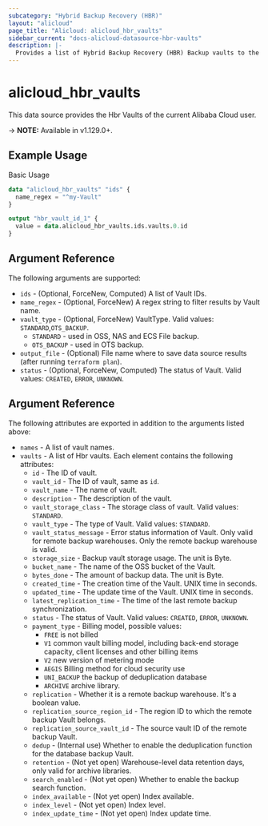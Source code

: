```yaml
---
subcategory: "Hybrid Backup Recovery (HBR)"
layout: "alicloud"
page_title: "Alicloud: alicloud_hbr_vaults"
sidebar_current: "docs-alicloud-datasource-hbr-vaults"
description: |-
  Provides a list of Hybrid Backup Recovery (HBR) Backup vaults to the user.
---
```


# alicloud\_hbr\_vaults

This data source provides the Hbr Vaults of the current Alibaba Cloud user.

-> **NOTE:** Available in v1.129.0+.

## Example Usage

Basic Usage

```terraform
data "alicloud_hbr_vaults" "ids" {
  name_regex = "^my-Vault"
}

output "hbr_vault_id_1" {
  value = data.alicloud_hbr_vaults.ids.vaults.0.id
}
```

## Argument Reference

The following arguments are supported:

* `ids` - (Optional, ForceNew, Computed)  A list of Vault IDs.
* `name_regex` - (Optional, ForceNew) A regex string to filter results by Vault name.
* `vault_type` - (Optional, ForceNew) VaultType. Valid values: `STANDARD`,`OTS_BACKUP`.
  - `STANDARD` - used in OSS, NAS and ECS File backup.
  - `OTS_BACKUP` -  used in OTS backup.
* `output_file` - (Optional) File name where to save data source results (after running `terraform plan`).
* `status` - (Optional, ForceNew, Computed) The status of Vault. Valid values: `CREATED`, `ERROR`, `UNKNOWN`.

## Argument Reference

The following attributes are exported in addition to the arguments listed above:

* `names` - A list of vault names.
* `vaults` - A list of Hbr vaults. Each element contains the following attributes:
    * `id` - The ID of vault.
    * `vault_id` - The ID of vault, same as `id`.
    * `vault_name` - The name of vault.
    * `description` - The description of the vault.
    * `vault_storage_class` - The storage class of vault. Valid values: `STANDARD`.
    * `vault_type` - The type of Vault. Valid values: `STANDARD`.
    * `vault_status_message` - Error status information of Vault. Only valid for remote backup warehouses. Only the remote backup warehouse is valid.
    * `storage_size` - Backup vault storage usage. The unit is Byte.
    * `bucket_name` - The name of the OSS bucket of the Vault.
    * `bytes_done` - The amount of backup data. The unit is Byte.
    * `created_time` - The creation time of the Vault. UNIX time in seconds.
    * `updated_time` - The update time of the Vault. UNIX time in seconds.
    * `latest_replication_time` - The time of the last remote backup synchronization.
    * `status` - The status of Vault. Valid values: `CREATED`, `ERROR`, `UNKNOWN`. 
    * `payment_type` - Billing model, possible values:
        * `FREE` is not billed
        * `V1` common vault billing model, including back-end storage capacity, client licenses and other billing items
        * `V2` new version of metering mode
        * `AEGIS` Billing method for cloud security use
        * `UNI_BACKUP` the backup of deduplication database
        * `ARCHIVE` archive library.
    * `replication` - Whether it is a remote backup warehouse. It's a boolean value.
    * `replication_source_region_id` - The region ID to which the remote backup Vault belongs.
    * `replication_source_vault_id` - The source vault ID of the remote backup Vault.
    * `dedup` - (Internal use) Whether to enable the deduplication function for the database backup Vault.
    * `retention` - (Not yet open) Warehouse-level data retention days, only valid for archive libraries.
    * `search_enabled` - (Not yet open) Whether to enable the backup search function.
    * `index_available` - (Not yet open) Index available.
    * `index_level` - (Not yet open) Index level.
    * `index_update_time` - (Not yet open) Index update time.


